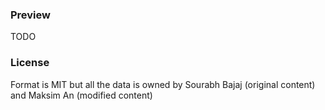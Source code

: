 ### Preview
TODO
### License
Format is MIT but all the data is owned by Sourabh Bajaj (original content) and Maksim An (modified content)

